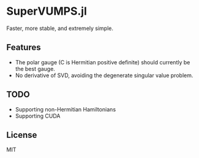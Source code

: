 # SuperVUMPS.jl

Faster, more stable, and extremely simple.

## Features

* The polar gauge (C is Hermitian positive definite) should currently be the best gauge.
* No derivative of SVD, avoiding the degenerate singular value problem.

## TODO

* Supporting non-Hermitian Hamiltonians
* Supporting CUDA

## License

MIT

